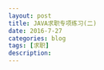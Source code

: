```yaml
---
layout: post
title: JAVA求职专项练习(二)
date: 2016-7-27
categories: blog
tags: [求职]
description: 
---
```


